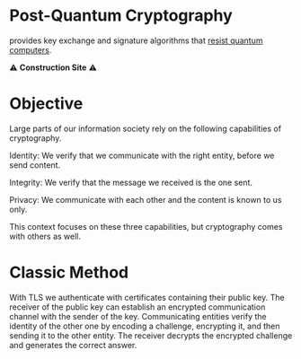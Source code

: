 # Post-Quantum Cryptography

provides key exchange and signature algorithms that [resist quantum computers](https://www.etsi.org/technologies/quantum-safe-cryptography).

⚠️ **Construction Site** ⚠️

# Objective

Large parts of our information society rely on the following capabilities of cryptography.

Identity: We verify that we communicate with the right entity, before we send content.

Integrity: We verify that the message we received is the one sent.

Privacy: We communicate with each other and the content is known to us only.

This context focuses on these three capabilities,
but cryptography comes with others as well.

# Classic Method

With TLS we authenticate with certificates containing their public key.
The receiver of the public key can establish an encrypted communication channel with the sender of the key.
Communicating entities verify the identity of the other one by encoding a challenge, encrypting it, and then sending it to the other entity.
The receiver decrypts the encrypted challenge and generates the correct answer.
